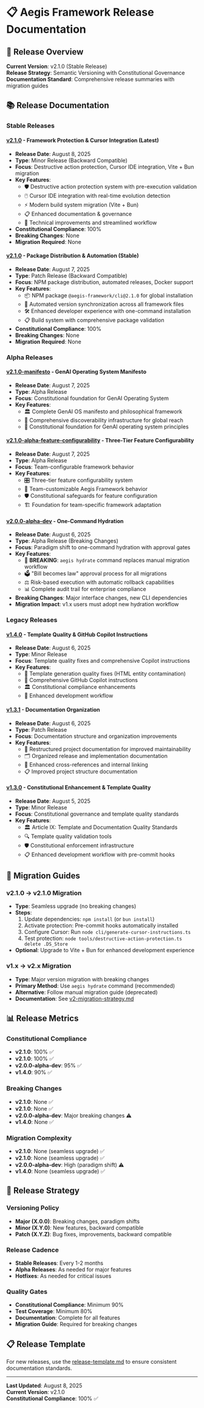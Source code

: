 <!--
@aegisFrameworkVersion: 2.2.0
@intent: Release documentation index and navigation
@context: Comprehensive release documentation for all framework versions
@mode: strict
-->

# 📋 Aegis Framework Release Documentation

## 🎯 Release Overview

**Current Version**: v2.1.0 (Stable Release)  
**Release Strategy**: Semantic Versioning with Constitutional Governance  
**Documentation Standard**: Comprehensive release summaries with migration guides

## 📚 Release Documentation

### **Stable Releases**

#### **[v2.1.0](./v2.1.0-summary.md)** - Framework Protection & Cursor Integration (Latest)
- **Release Date**: August 8, 2025
- **Type**: Minor Release (Backward Compatible)
- **Focus**: Destructive action protection, Cursor IDE integration, Vite + Bun migration
- **Key Features**:
  - 🛡️ Destructive action protection system with pre-execution validation
  - 🖱️ Cursor IDE integration with real-time evolution detection
  - ⚡ Modern build system migration (Vite + Bun)
  - 📋 Enhanced documentation & governance
  - 🔧 Technical improvements and streamlined workflow
- **Constitutional Compliance**: 100%
- **Breaking Changes**: None
- **Migration Required**: None

#### **[v2.1.0](./v2.1.0-summary.md)** - Package Distribution & Automation (Stable)
- **Release Date**: August 7, 2025
- **Type**: Patch Release (Backward Compatible)
- **Focus**: NPM package distribution, automated releases, Docker support
- **Key Features**:
  - 📦 NPM package `@aegis-framework/cli@2.1.0` for global installation
  - 🤖 Automated version synchronization across all framework files
  - 🛠️ Enhanced developer experience with one-command installation
  - 📋 Build system with comprehensive package validation
- **Constitutional Compliance**: 100%
- **Breaking Changes**: None
- **Migration Required**: None

### **Alpha Releases**

#### **[v2.1.0-manifesto](./v2.1.0-summary.md)** - GenAI Operating System Manifesto
- **Release Date**: August 7, 2025
- **Type**: Alpha Release
- **Focus**: Constitutional foundation for GenAI Operating System
- **Key Features**:
  - 🏛️ Complete GenAI OS manifesto and philosophical framework
  - 📖 Comprehensive discoverability infrastructure for global reach
  - 🎯 Constitutional foundation for GenAI operating system principles

#### **[v2.1.0-alpha-feature-configurability](./v2.1.0-summary.md)** - Three-Tier Feature Configurability
- **Release Date**: August 7, 2025
- **Type**: Alpha Release
- **Focus**: Team-configurable framework behavior
- **Key Features**:
  - 🎛️ Three-tier feature configurability system
  - 👥 Team-customizable Aegis Framework behavior
  - 🛡️ Constitutional safeguards for feature configuration
  - 🏗️ Foundation for team-specific framework adaptation

#### **[v2.0.0-alpha-dev](./v2.0.0-alpha-dev-release-validation.md)** - One-Command Hydration
- **Release Date**: August 6, 2025
- **Type**: Alpha Release (Breaking Changes)
- **Focus**: Paradigm shift to one-command hydration with approval gates
- **Key Features**:
  - 🚨 **BREAKING**: `aegis hydrate` command replaces manual migration workflow
  - 🗳️ "Bill becomes law" approval process for all migrations
  - ⚖️ Risk-based execution with automatic rollback capabilities
  - 📊 Complete audit trail for enterprise compliance
- **Breaking Changes**: Major interface changes, new CLI dependencies
- **Migration Impact**: v1.x users must adopt new hydration workflow

### **Legacy Releases**

#### **[v1.4.0](./v1.4.0-summary.md)** - Template Quality & GitHub Copilot Instructions
- **Release Date**: August 6, 2025
- **Type**: Minor Release
- **Focus**: Template quality fixes and comprehensive Copilot instructions
- **Key Features**:
  - 🔧 Template generation quality fixes (HTML entity contamination)
  - 📝 Comprehensive GitHub Copilot instructions
  - 🏛️ Constitutional compliance enhancements
  - 🧪 Enhanced development workflow

#### **[v1.3.1](./v1.3.1-summary.md)** - Documentation Organization
- **Release Date**: August 6, 2025
- **Type**: Patch Release
- **Focus**: Documentation structure and organization improvements
- **Key Features**:
  - 📁 Restructured project documentation for improved maintainability
  - 🗂️ Organized release and implementation documentation
  - 🔗 Enhanced cross-references and internal linking
  - 📋 Improved project structure documentation

#### **[v1.3.0](./v1.3.0-summary.md)** - Constitutional Enhancement & Template Quality
- **Release Date**: August 5, 2025
- **Type**: Minor Release
- **Focus**: Constitutional governance and template quality standards
- **Key Features**:
  - 🏛️ Article IX: Template and Documentation Quality Standards
  - 🔍 Template quality validation tools
  - 🛡️ Constitutional enforcement infrastructure
  - 📋 Enhanced development workflow with pre-commit hooks

## 🚀 Migration Guides

### **v2.1.0 → v2.1.0 Migration**
- **Type**: Seamless upgrade (no breaking changes)
- **Steps**:
  1. Update dependencies: `npm install` (or `bun install`)
  2. Activate protection: Pre-commit hooks automatically installed
  3. Configure Cursor: Run `node cli/generate-cursor-instructions.ts`
  4. Test protection: `node tools/destructive-action-protection.ts delete .DS_Store`
- **Optional**: Upgrade to Vite + Bun for enhanced development experience

### **v1.x → v2.x Migration**
- **Type**: Major version migration with breaking changes
- **Primary Method**: Use `aegis hydrate` command (recommended)
- **Alternative**: Follow manual migration guide (deprecated)
- **Documentation**: See [v2-migration-strategy.md](./v2-migration-strategy.md)

## 📊 Release Metrics

### **Constitutional Compliance**
- **v2.1.0**: 100% ✅
- **v2.1.0**: 100% ✅
- **v2.0.0-alpha-dev**: 95% ✅
- **v1.4.0**: 90% ✅

### **Breaking Changes**
- **v2.1.0**: None ✅
- **v2.1.0**: None ✅
- **v2.0.0-alpha-dev**: Major breaking changes ⚠️
- **v1.4.0**: None ✅

### **Migration Complexity**
- **v2.1.0**: None (seamless upgrade) ✅
- **v2.1.0**: None (seamless upgrade) ✅
- **v2.0.0-alpha-dev**: High (paradigm shift) ⚠️
- **v1.4.0**: None (seamless upgrade) ✅

## 🔮 Release Strategy

### **Versioning Policy**
- **Major (X.0.0)**: Breaking changes, paradigm shifts
- **Minor (X.Y.0)**: New features, backward compatible
- **Patch (X.Y.Z)**: Bug fixes, improvements, backward compatible

### **Release Cadence**
- **Stable Releases**: Every 1-2 months
- **Alpha Releases**: As needed for major features
- **Hotfixes**: As needed for critical issues

### **Quality Gates**
- **Constitutional Compliance**: Minimum 90%
- **Test Coverage**: Minimum 80%
- **Documentation**: Complete for all features
- **Migration Guide**: Required for breaking changes

## 📋 Release Template

For new releases, use the [release-template.md](./release-template.md) to ensure consistent documentation standards.

---

**Last Updated**: August 8, 2025  
**Current Version**: v2.1.0  
**Constitutional Compliance**: 100% ✅
